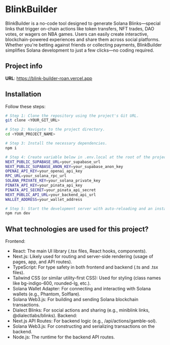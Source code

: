# BlinkBuilder
BlinkBuilder is a no-code tool designed to generate Solana Blinks—special links that trigger on-chain actions like token transfers, NFT trades, DAO votes, or wagers on NBA games. Users can easily create interactive, blockchain-powered experiences and share them across social platforms. Whether you're betting against friends or collecting payments, BlinkBuilder simplifies Solana development to just a few clicks—no coding required.

## Project info

**URL**: https://blink-builder-roan.vercel.app

## Installation
Follow these steps:

```sh
# Step 1: Clone the repository using the project's Git URL.
git clone <YOUR_GIT_URL>

# Step 2: Navigate to the project directory.
cd <YOUR_PROJECT_NAME>

# Step 3: Install the necessary dependencies.
npm i

# Step 4: Create variable below in .env.local at the root of the project.(Don't forget to add it into .gitignore file)
NEXT_PUBLIC_SUPABASE_URL=your_supabase_url
NEXT_PUBLIC_SUPABASE_ANON_KEY=your_supabase_anon_key
OPENAI_API_KEY=your_openai_api_key
RPC_URL=your_solana_rpc_url
SOLANA_PRIVATE_KEY=your_solana_private_key
PINATA_API_KEY=your_pinata_api_key
PINATA_API_SECRET=your_pinata_api_secret
NEXT_PUBLIC_API_URL=your_backend_api_url
WALLET_ADDRESS=your_wallet_address

# Step 5: Start the development server with auto-reloading and an instant preview.
npm run dev
```
## What technologies are used for this project?
Frontend:
- React: The main UI library (.tsx files, React hooks, components).
- Next.js: Likely used for routing and server-side rendering (usage of pages, app, and API routes).
- TypeScript: For type safety in both frontend and backend (.ts and .tsx files).
- Tailwind CSS (or similar utility-first CSS): Used for styling (class names like bg-indigo-600, rounded-lg, etc.).
- Solana Wallet Adapter: For connecting and interacting with Solana wallets (e.g., Phantom, Solflare).
- Solana Web3.js: For building and sending Solana blockchain transactions.
- Dialect Blinks: For social actions and sharing (e.g., miniblink links, @dialectlabs/blinks).
Backend:
- Next.js API Routes: For backend logic (e.g., /api/actions/gamble-sol).
- Solana Web3.js: For constructing and serializing transactions on the backend.
- Node.js: The runtime for the backend API routes.
